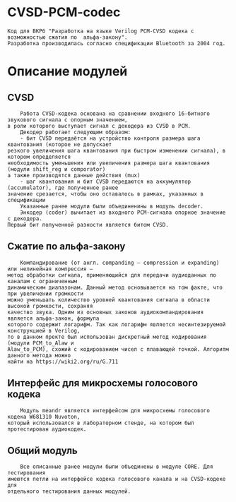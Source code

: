 # CVSD-PCM-codec
    Код для ВКРб "Разработка на языке Verilog PCM-CVSD кодека с возможностью сжатия по  альфа-закону". 
    Разработка производилась согласно спецификации Bluetooth за 2004 год.
# Описание модулей
## CVSD
        Работа CVSD-кодека основана на сравнении входного 16-битного звукового сигнала с опорным значением,
    в роли которого выступает сигнал с декодера из CVSD в PCM.
        Декодер работает следующим образом: 
        - бит CVSD передаётся на устройство контроля размера шага квантования (которое не допускает 
    резкого увеличения шага квантования при быстром изменении сигнала), в котором определяется
    необходимость уменьшения или увеличения размера шага квантования (модули shift_reg и comporator)
    а также производятся данные действия (mux)
        - шаг квантования и бит CVSD передаются на аккумулятор (accumulator), где полученное ранее 
    значение срезается, чтобы оно оставалось в рамках, указанных в спецификации
        Указанные ранее модули были объединенины в модуль decoder.
        Энкодер (coder) вычитает из входного PCM-сигнала опорное значение с декодера. 
    Первый бит полученной разности является битом CVSD.
## Сжатие по альфа-закону
        Компандирование (от англ. companding — compression и expanding) или нелинейная компрессия – 
    метод обработки сигнала, применяющийся для передачи аудиоданных по каналам с ограниченным
    динамическим диапазонам. Данный метод основывается на том факте, что при увеличении громкости
    можно уменьшать количество уровней квантования сигнала в области высокой громкости, сохраняя
    качество звука. Одним из основных законов аудиокомпандирования является альфа-закон, формула
    которого содержит логарифм. Так как логарифм является несинтезируемой конструкцией в Verilog,
    то в данном пректе был использован дискретный метод кодирования (модули PCM_to_Alaw и 
    Alaw_to_PCM), схожий с кодированием чисел с плавающей точкой. Алгоритм данного метода можно
    найти на https://wiki2.org/ru/G.711
## Интерфейс для микросхемы голосового кодека
        Модуль meandr является интерфейсом для микросхемы голосового кодека W681310 Nuvoton,
    который использовался в лабораторном стенде, на котором был протестирован аудиокодек.
## Общий модуль
        Все описанные ранее модули были объединены в модуле CORE. Для тестирования 
    имеются петли на интерфейсе кодека голосового канала и на CVSD-кодеке для 
    отдельного тестирования данных модулей.
